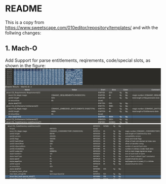 # README
This is a copy from https://www.sweetscape.com/010editor/repository/templates/ and with the follwing changes:

## 1. Mach-O
Add Support for parse entitlements, reqirements, code/special slots, as shown in the figure:
![image text](https://github.com/ashimida123/010Editor/blob/main/pics/entitlements.jpg)
![image text](https://github.com/ashimida123/010Editor/blob/main/pics/codeslots.jpg)

